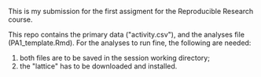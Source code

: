 This is my submission for the first assigment for the Reproducible Research course.

This repo contains the primary data ("activity.csv"), and the analyses file (PA1_template.Rmd). For the analyses to run fine, the following are needed:
1. both files are to be saved in the session working directory;
2. the "lattice" has to be downloaded and installed.
